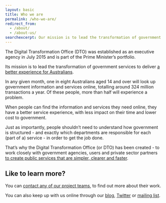 ```yaml
---
layout: basic
title: Who we are
permalink: /who-we-are/
redirect_from:
  - /about/
  - /about-us/
searchexcerpt: Our mission is to lead the transformation of government services to deliver a better experience for Australians.
---
```

The Digital Transformation Office (DTO) was established as an executive agency in July 2015 and is part of the Prime Minister’s portfolio.

Its mission is to lead the transformation of government services to deliver [a better experience for Australians](/blog/how-do-australians-really-feel-about-digital-government-services/).

In any given month, one in eight Australians aged 14 and over will look up government information and services online, totalling around 324 million transactions a year. Of these people, more than half will experience a problem.

When people can find the information and services they need online, they have a better service experience, with less impact on their time and lower cost to government.

Just as importantly, people shouldn’t need to understand how government is structured - and exactly which departments are responsible for each (part of a) service - in order to get the job done.

That’s why the Digital Transformation Office (or DTO) has been created - to work closely with government agencies, users and private sector partners [to create public services that are simpler, clearer and faster](http://www.slideshare.net/DTO-slides/ceda-presentation).

## Like to learn more?

You can [contact any of our project teams](/contact/), to find out more about their work.

You can also keep up with us online through our [blog](/blog/), [Twitter](https://twitter.com/dto) or [mailing list](http://govspace.us10.list-manage.com/subscribe?u=18f172213d32ca205c7e524bd&id=172d06cc83).
